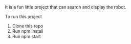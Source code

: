It is a fun little project that can search and display the robot.

To run this project

1. Clone this repo
2. Run npm install
3. Run npm start
